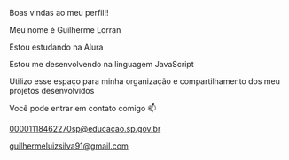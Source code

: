 Boas vindas ao meu perfil!!

Meu nome é Guilherme Lorran

Estou estudando na Alura

Estou me desenvolvendo na linguagem JavaScript

Utilizo esse espaço para minha organização e compartilhamento dos meu projetos desenvolvidos


Você pode entrar em contato comigo 📫

00001118462270sp@educacao.sp.gov.br

guilhermeluizsilva91@gmail.com

